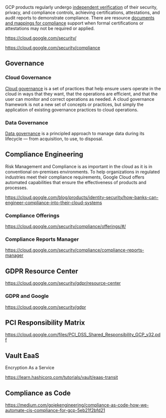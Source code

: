 



GCP products regularly undergo [independent verification](https://cloud.google.com/security/compliance
) of their security, privacy, and compliance controls, achieving certifications, attestations, and audit reports to demonstrate compliance. There are  resource [documents and mappings for compliance](https://cloud.google.com/security/compliance/compliance-reports-manager) support when formal certifications or attestations may not be required or applied.

https://cloud.google.com/security/

https://cloud.google.com/security/compliance

## Governance

### Cloud Governance

[Cloud governance](cloud-governance) is a set of practices that help ensure users operate in the cloud in ways that they want, that the operations are efficient, and that the user can monitor and correct operations as needed. A cloud governance framework is not a new set of concepts or practices, but simply the application of existing governance practices to cloud operations.


### Data Governance 


[Data governance](data-governance) is a principled approach to manage data during its lifecycle — from acquisition, to use, to disposal.


## Compliance Engineering

Risk Management and Compliance is as important in the cloud as it is in conventional on-premises environments. To help organizations in regulated industries meet their compliance requirements, Google Cloud offers automated capabilities that ensure the effectiveness of products and  processes. 

https://cloud.google.com/blog/products/identity-security/how-banks-can-engineer-compliance-into-their-cloud-systems

### Compliance Offerings

https://cloud.google.com/security/compliance/offerings/#/

### Compliance Reports Manager

https://cloud.google.com/security/compliance/compliance-reports-manager

## GDPR Resource Center

https://cloud.google.com/security/gdpr/resource-center

### GDPR and Google

https://cloud.google.com/security/gdpr


## PCI Responsibility Matrix

https://cloud.google.com/files/PCI_DSS_Shared_Responsibility_GCP_v32.pdf

## Vault EaaS

Encryption As a Service

https://learn.hashicorp.com/tutorials/vault/eaas-transit



## Compliance as Code

https://medium.com/gojekengineering/compliance-as-code-how-we-automate-cis-compliance-for-gcp-5eb21f2bfd21